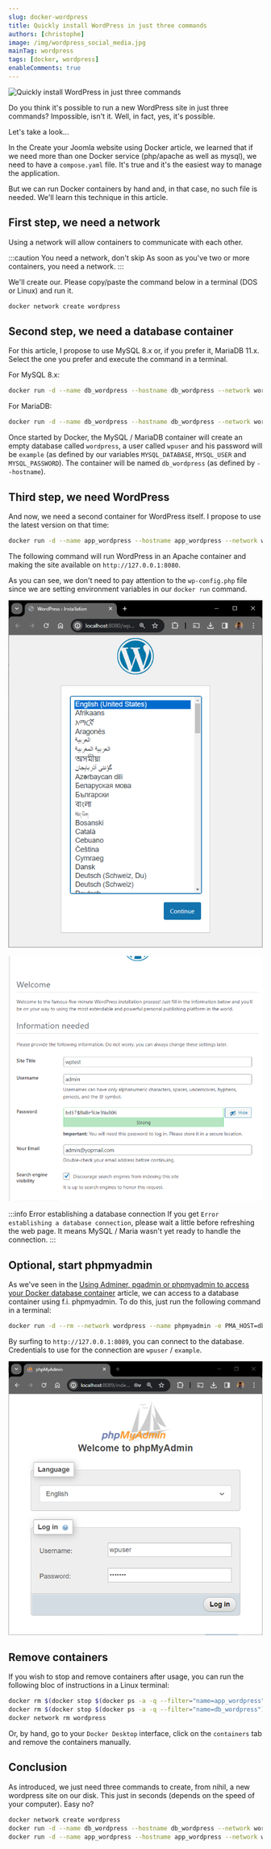 ```yaml
---
slug: docker-wordpress
title: Quickly install WordPress in just three commands
authors: [christophe]
image: /img/wordpress_social_media.jpg
mainTag: wordpress
tags: [docker, wordpress]
enableComments: true
---
```

![Quickly install WordPress in just three commands](/img/wordpress_banner.jpg)

Do you think it's possible to run a new WordPress site in just three commands?  Impossible, isn't it. Well, in fact, yes, it's possible.

Let's take a look...

<!-- truncate -->

In the <Link to="/blog/docker-joomla">Create your Joomla website using Docker</Link> article, we learned that if we need more than one Docker service (php/apache as well as mysql), we need to have a `compose.yaml` file. It's true and it's the easiest way to manage the application.

But we can run Docker containers by hand and, in that case, no such file is needed. We'll learn this technique in this article.

## First step, we need a network

Using a network will allow containers to communicate with each other.

:::caution You need a network, don't skip
As soon as you've two or more containers, you need a network.
:::

We'll create our. Please copy/paste the command below in a terminal (DOS or Linux) and run it.

```bash
docker network create wordpress
```

## Second step, we need a database container

For this article, I propose to use MySQL 8.x or, if you prefer it, MariaDB 11.x. Select the one you prefer and execute the command in a terminal.

For MySQL 8.x:

```bash
docker run -d --name db_wordpress --hostname db_wordpress --network wordpress -e MYSQL_RANDOM_ROOT_PASSWORD=1 -e MYSQL_DATABASE=wordpress -e MYSQL_USER=wpuser -e MYSQL_PASSWORD=example mysql:8.0.13
```

For MariaDB:

```bash
docker run -d --name db_wordpress --hostname db_wordpress --network wordpress -e MYSQL_RANDOM_ROOT_PASSWORD=1 -e MYSQL_DATABASE=wordpress -e MYSQL_USER=wpuser -e MYSQL_PASSWORD=example mariadb:11.2.2
```

Once started by Docker, the MySQL / MariaDB container will create an empty database called `wordpress`, a user called `wpuser` and his password will be `example` (as defined by our variables `MYSQL_DATABASE`, `MYSQL_USER` and `MYSQL_PASSWORD`). The container will be named `db_wordpress` (as defined by `--hostname`).

## Third step, we need WordPress

And now, we need a second container for WordPress itself. I propose to use the latest version on that time:

```bash
docker run -d --name app_wordpress --hostname app_wordpress --network wordpress -p 8080:80 -e WORDPRESS_DB_HOST=db_wordpress -e WORDPRESS_DB_NAME=wordpress -e WORDPRESS_DB_USER=wpuser -e WORDPRESS_DB_PASSWORD=example wordpress:6.4.2-php8.2-apache
```

The following command will run WordPress in an Apache container and making the site available on `http://127.0.0.1:8080`.

As you can see, we don't need to pay attention to the `wp-config.php` file since we are setting environment variables in our `docker run` command.

![Running WordPress](./images/run_wp.png)

![Installing WordPress](./images/installing_wordpress.png)

:::info Error establishing a database connection
If you get `Error establishing a database connection`, please wait a little before refreshing the web page. It means MySQL / Maria wasn't yet ready to handle the connection.
:::

## Optional, start phpmyadmin

As we've seen in the [Using Adminer, pgadmin or phpmyadmin to access your Docker database container](docker-adminer-pgadmin-phpmyadmin) article, we can access to a database container using f.i. phpmyadmin. To do this, just run the following command in a terminal:

```bash
docker run -d --rm --network wordpress --name phpmyadmin -e PMA_HOST=db_wordpress -p 8089:80 phpmyadmin
```

By surfing to `http://127.0.0.1:8089`, you can connect to the database. Credentials to use for the connection are `wpuser` / `example`.

![phpmyadmin](./images/phpmyadmin.png)

## Remove containers

If you wish to stop and remove containers after usage, you can run the following bloc of instructions in a Linux terminal:

```bash
docker rm $(docker stop $(docker ps -a -q --filter="name=app_wordpress"))
docker rm $(docker stop $(docker ps -a -q --filter="name=db_wordpress"))
docker network rm wordpress
```

Or, by hand, go to your `Docker Desktop` interface, click on the `containers` tab and remove the containers manually.

## Conclusion

As introduced, we just need three commands to create, from nihil, a new wordpress site on our disk. This just in seconds (depends on the speed of your computer). Easy no?

```bash
docker network create wordpress
docker run -d --name db_wordpress --hostname db_wordpress --network wordpress -e MYSQL_RANDOM_ROOT_PASSWORD=1 -e MYSQL_DATABASE=wordpress -e MYSQL_USER=wpuser -e MYSQL_PASSWORD=example mysql:8.0.13
docker run -d --name app_wordpress --hostname app_wordpress --network wordpress -p 8080:80 -e WORDPRESS_DB_HOST=db_wordpress -e WORDPRESS_DB_NAME=wordpress -e WORDPRESS_DB_USER=wpuser -e WORDPRESS_DB_PASSWORD=example wordpress:6.4.2-php8.2-apache
```
